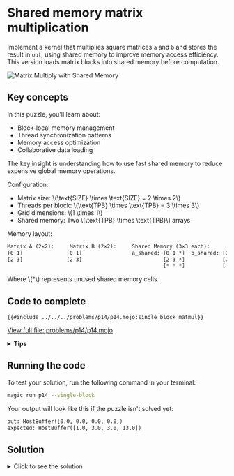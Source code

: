 # Shared memory matrix multiplication

Implement a kernel that multiplies square matrices `a` and `b` and stores the result in `out`, using shared memory to improve memory access efficiency. This version loads matrix blocks into shared memory before computation.

![Matrix Multiply with Shared Memory](https://raw.githubusercontent.com/srush/GPU-Puzzles/main/GPU_puzzlers_files/GPU_puzzlers_67_1.svg)

## Key concepts

In this puzzle, you'll learn about:
- Block-local memory management
- Thread synchronization patterns
- Memory access optimization
- Collaborative data loading

The key insight is understanding how to use fast shared memory to reduce expensive global memory operations.

Configuration:
- Matrix size: \\(\\text{SIZE} \\times \\text{SIZE} = 2 \\times 2\\)
- Threads per block: \\(\\text{TPB} \\times \\text{TPB} = 3 \\times 3\\)
- Grid dimensions: \\(1 \\times 1\\)
- Shared memory: Two \\(\\text{TPB} \\times \\text{TPB}\\) arrays

Memory layout:
```txt
Matrix A (2×2):     Matrix B (2×2):     Shared Memory (3×3 each):
[0 1]              [0 1]                a_shared: [0 1 *]  b_shared: [0 1 *]
[2 3]              [2 3]                          [2 3 *]            [2 3 *]
                                                  [* * *]            [* * *]
```
Where \\(*\\) represents unused shared memory cells.

## Code to complete

```mojo
{{#include ../../../problems/p14/p14.mojo:single_block_matmul}}
```
<a href="../../../problems/p14/p14.mojo" class="filename">View full file: problems/p14/p14.mojo</a>

<details>
<summary><strong>Tips</strong></summary>

<div class="solution-tips">

1. Load matrices to shared memory using global and local indices
2. Call `barrier()` after loading
3. Compute dot product using shared memory indices
4. Check array bounds for all operations
</div>
</details>

## Running the code

To test your solution, run the following command in your terminal:

```bash
magic run p14 --single-block
```

Your output will look like this if the puzzle isn't solved yet:
```txt
out: HostBuffer([0.0, 0.0, 0.0, 0.0])
expected: HostBuffer([1.0, 3.0, 3.0, 13.0])
```

## Solution

<details>
<summary>Click to see the solution</summary>

```mojo
{{#include ../../../solutions/p14/p14.mojo:single_block_matmul_solution}}
```

<div class="solution-explanation">

This solution implements shared memory matrix multiplication in three phases:

1. Memory allocation:
   ```mojo
   a_shared = stack_allocation[TPB * TPB * sizeof[dtype](), ...]
   b_shared = stack_allocation[TPB * TPB * sizeof[dtype](), ...]
   ```

2. Data loading:
   - Calculate global and local indices
   - Load within bounds: `if global_i < size and global_j < size`
   - Store in shared memory:
     ```mojo
     a_shared[local_i * size + local_j] = a[global_i * size + global_j]
     b_shared[local_i * size + local_j] = b[global_i * size + global_j]
     ```
   - Synchronize: `barrier()`

3. Computation:
   - For each \\(k\\) in range \\(\\text{SIZE}\\):
     ```mojo
     out[...] += a_shared[local_i * size + k] * b_shared[k + local_j * size]
     ```

The solution ensures proper synchronization and bounds checking while utilizing fast shared memory access.
</div>
</details>
